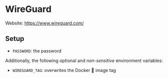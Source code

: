 # WireGuard
Website: https://www.wireguard.com/

## Setup
- `PASSWORD`: the password

Additionally, the following optional and _non-sensitive_ environment variables:
- `WIREGUARD_TAG`: overwrites the Docker :whale: image tag
